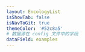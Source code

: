 ```yaml
---
layout: EncologyList
isShowTab: false
isNavToGit: true
themeColor: '#52c8a5'
# 数据源在 config 文件中的字段
dataField: examples
---
```

